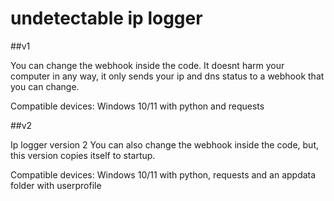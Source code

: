 # undetectable ip logger

##v1

You can change the webhook inside the code.
It doesnt harm your computer in any way, it only sends your ip and dns status to a webhook that you can change.

Compatible devices: Windows 10/11 with python and requests


##v2

Ip logger version 2
You can also change the webhook inside the code, but, this version copies itself to startup.

Compatible devices: Windows 10/11 with python, requests and an appdata folder with userprofile
